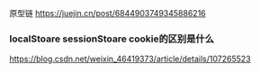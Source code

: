 

原型链 
https://juejin.cn/post/6844903749345886216

### localStoare  sessionStoare  cookie的区别是什么

https://blog.csdn.net/weixin_46419373/article/details/107265523